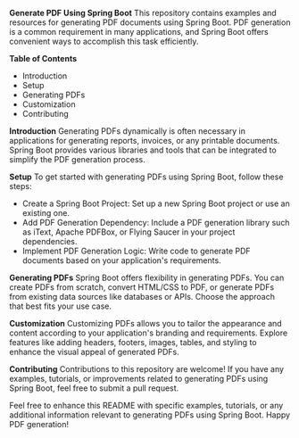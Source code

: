 **Generate PDF Using Spring Boot**
This repository contains examples and resources for generating PDF documents using Spring Boot. PDF generation is a common requirement in many applications, and Spring Boot offers convenient ways to accomplish this task efficiently.

**Table of Contents**
- Introduction
- Setup
- Generating PDFs
- Customization
- Contributing

**Introduction**
Generating PDFs dynamically is often necessary in applications for generating reports, invoices, or any printable documents. Spring Boot provides various libraries and tools that can be integrated to simplify the PDF generation process.

**Setup**
To get started with generating PDFs using Spring Boot, follow these steps:

- Create a Spring Boot Project: Set up a new Spring Boot project or use an existing one.
- Add PDF Generation Dependency: Include a PDF generation library such as iText, Apache PDFBox, or Flying Saucer in your project dependencies.
- Implement PDF Generation Logic: Write code to generate PDF documents based on your application's requirements.
  
**Generating PDFs**
Spring Boot offers flexibility in generating PDFs. You can create PDFs from scratch, convert HTML/CSS to PDF, or generate PDFs from existing data sources like databases or APIs. Choose the approach that best fits your use case.

**Customization**
Customizing PDFs allows you to tailor the appearance and content according to your application's branding and requirements. Explore features like adding headers, footers, images, tables, and styling to enhance the visual appeal of generated PDFs.

**Contributing**
Contributions to this repository are welcome! If you have any examples, tutorials, or improvements related to generating PDFs using Spring Boot, feel free to submit a pull request.

Feel free to enhance this README with specific examples, tutorials, or any additional information relevant to generating PDFs using Spring Boot. Happy PDF generation!
